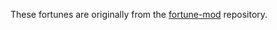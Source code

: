 These fortunes are originally from the [fortune-mod](https://github.com/shlomif/fortune-mod) repository.
